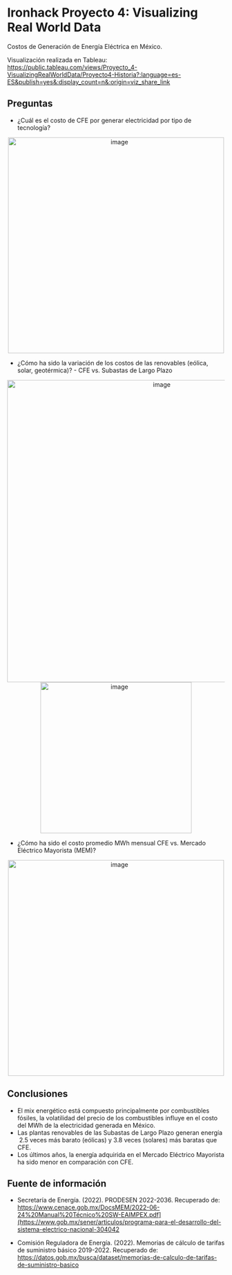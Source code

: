 # Ironhack Proyecto 4: Visualizing Real World Data
Costos de Generación de Energía Eléctrica en México.

Visualización realizada en Tableau: https://public.tableau.com/views/Proyecto_4-VisualizingRealWorldData/Proyecto4-Historia?:language=es-ES&publish=yes&:display_count=n&:origin=viz_share_link

## Preguntas
- ¿Cuál es el costo de CFE por generar electricidad por tipo de tecnología?
<p align="center">
<img width="500" alt="image" src="https://user-images.githubusercontent.com/108844724/196286655-0913ed41-a638-43cf-8c07-de37a9615b5d.png">
</p>

- ¿Cómo ha sido la variación de los costos de las renovables (eólica, solar, geotérmica)? - CFE vs. Subastas de Largo Plazo
<p align="center">
<img width="700" alt="image" src="https://user-images.githubusercontent.com/108844724/196287033-65081437-5e60-4ff3-9181-3d3d520a81c4.png">
<img width="350" alt="image" src="https://user-images.githubusercontent.com/108844724/196287227-ac775219-8fe7-47b2-861a-069a51d62391.png">
</p>

- ¿Cómo ha sido el costo promedio MWh mensual CFE vs. Mercado Eléctrico Mayorista (MEM)?
<p align="center">
<img width="500" alt="image" src="https://user-images.githubusercontent.com/108844724/196287435-82146180-96d7-4795-b45c-8b2bb1c4d718.png">
</p>


## Conclusiones
- El mix energético está compuesto principalmente por combustibles fósiles, la volatilidad del precio de los combustibles influye en el costo del MWh de la electricidad generada en México.
- Las plantas renovables de las Subastas de Largo Plazo generan energía  2.5 veces más barato (eólicas) y 3.8 veces (solares) más baratas que CFE.
- Los últimos años, la energía adquirida en el Mercado Eléctrico Mayorista ha sido menor en comparación con CFE.

## Fuente de información

- Secretaría de Energía. (2022). PRODESEN 2022-2036. Recuperado de: https://www.cenace.gob.mx/DocsMEM/2022-06-24%20Manual%20Técnico%20SW-EAIMPEX.pdf](https://www.gob.mx/sener/articulos/programa-para-el-desarrollo-del-sistema-electrico-nacional-304042

- Comisión Reguladora de Energía. (2022). Memorias de cálculo de tarifas de suministro básico 2019-2022. Recuperado de: https://datos.gob.mx/busca/dataset/memorias-de-calculo-de-tarifas-de-suministro-basico 

